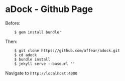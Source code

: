# aDock - Github Page

Before:

```
	$ gem install bundler
```

Then:

```
	$ git clone https://github.com/affear/adock.git
	$ cd adock
	$ bundle install
	$ jekyll serve --baseurl ''
```

Navigate to `http://localhost:4000`
